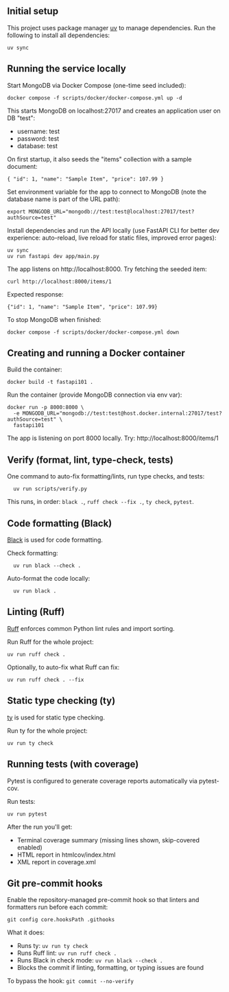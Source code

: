
## Initial setup

This project uses package manager [uv](https://github.com/astral-sh/uv) to manage dependencies.
Run the following to install all dependencies:

    uv sync

## Running the service locally

Start MongoDB via Docker Compose (one-time seed included):

    docker compose -f scripts/docker/docker-compose.yml up -d

This starts MongoDB on localhost:27017 and creates an application user on DB "test":
- username: test
- password: test
- database: test

On first startup, it also seeds the "items" collection with a sample document:

    { "id": 1, "name": "Sample Item", "price": 107.99 }

Set environment variable for the app to connect to MongoDB (note the database name is part of the URL path):

    export MONGODB_URL="mongodb://test:test@localhost:27017/test?authSource=test"

Install dependencies and run the API locally (use FastAPI CLI for better dev experience: auto-reload, live reload for static files, improved error pages):

    uv sync
    uv run fastapi dev app/main.py

The app listens on http://localhost:8000. Try fetching the seeded item:

    curl http://localhost:8000/items/1

Expected response:

    {"id": 1, "name": "Sample Item", "price": 107.99}

To stop MongoDB when finished:

    docker compose -f scripts/docker/docker-compose.yml down

## Creating and running a Docker container

Build the container:

    docker build -t fastapi101 .

Run the container (provide MongoDB connection via env var):

    docker run -p 8000:8000 \
      -e MONGODB_URL="mongodb://test:test@host.docker.internal:27017/test?authSource=test" \
      fastapi101

The app is listening on port 8000 locally. Try: http://localhost:8000/items/1

## Verify (format, lint, type-check, tests)

One command to auto-fix formatting/lints, run type checks, and tests:

      uv run scripts/verify.py

This runs, in order: `black .`, `ruff check --fix .`, `ty check`, `pytest`.

## Code formatting (Black)

[Black](https://black.readthedocs.io/) is used for code formatting.

Check formatting:

      uv run black --check .

Auto-format the code locally:

      uv run black .

## Linting (Ruff)

[Ruff](https://docs.astral.sh/ruff/) enforces common Python lint rules and import sorting.

Run Ruff for the whole project:

    uv run ruff check .

Optionally, to auto-fix what Ruff can fix:

    uv run ruff check . --fix

## Static type checking (ty)

[ty](https://docs.astral.sh/ty/) is used for static type checking.

Run ty for the whole project:

    uv run ty check

## Running tests (with coverage)

Pytest is configured to generate coverage reports automatically via pytest-cov.

Run tests:

    uv run pytest

After the run you'll get:

- Terminal coverage summary (missing lines shown, skip-covered enabled)
- HTML report in htmlcov/index.html
- XML report in coverage.xml

## Git pre-commit hooks

Enable the repository-managed pre-commit hook so that linters and formatters run before each commit:

    git config core.hooksPath .githooks

What it does:
- Runs ty: `uv run ty check`
- Runs Ruff lint: `uv run ruff check .`
- Runs Black in check mode: `uv run black --check .`
- Blocks the commit if linting, formatting, or typing issues are found

To bypass the hook: `git commit --no-verify`
